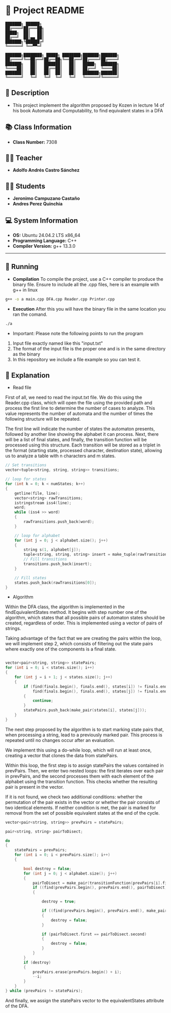 # 📌 Project README
```
███████╗ ██████╗     
██╔════╝██╔═══██╗    
█████╗  ██║   ██║    
██╔══╝  ██║▄▄ ██║    
███████╗╚██████╔╝    
╚══════╝ ╚══▀▀═╝     

███████╗████████╗ █████╗ ████████╗███████╗███████╗
██╔════╝╚══██╔══╝██╔══██╗╚══██╔══╝██╔════╝██╔════╝
███████╗   ██║   ███████║   ██║   █████╗  ███████╗
╚════██║   ██║   ██╔══██║   ██║   ██╔══╝  ╚════██║
███████║   ██║   ██║  ██║   ██║   ███████╗███████║
╚══════╝   ╚═╝   ╚═╝  ╚═╝   ╚═╝   ╚══════╝╚══════╝
```


## 📖 Description
- This project implement the algorithm proposed by Kozen in lecture 14 of his book Automata and Computability, to find equivalent states in a DFA

## 📚 Class Information
- **Class Number:** 7308  

## 👨‍🏫 Teacher
- **Adolfo Andrés Castro Sánchez** 

## 👨‍🎓 Students
- **Jeronimo Campuzano Castaño** 
- **Andres Perez Quinchia**  

## 💻 System Information
- **OS:** Ubuntu 24.04.2 LTS x86_64  
- **Programming Language:** C++  
- **Compiler Version:** g++ 13.3.0  

---

## 🚀 Running 
- **Compilation** To compile the project, use a C++ compiler to produce the binary file. Ensure to include all the .cpp files, here is an example with g++ in linux
```bash
g++ -o a main.cpp DFA.cpp Reader.cpp Printer.cpp
```
- **Execution** After this you will have the binary file in the same location you ran the comand.

```bash
./a
```

- Important:  Please note the following points to run the program

1. Input file exactly named like this "input.txt"
2. The format of the input file is the proper one and is in the same directory as the binary
3. In this repository we include a file example so you can test it.




## 📖 Explanation
- Read file
  
First of all, we need to read the input.txt file. We do this using the Reader.cpp class, which will open the file using the provided path and process the first line to determine the number of cases to analyze. This value represents the number of automata and the number of times the following structure will be repeated.

The first line will indicate the number of states the automaton presents, followed by another line showing the alphabet it can process. Next, there will be a list of final states, and finally, the transition function will be processed using this structure. Each transition will be stored as a triplet in the format (starting state, processed character, destination state), allowing us to analyze a table with n characters and m states.

```cpp
// Set transitions
vector<tuple<string, string, string>> transitions;

// loop for states
for (int k = 0; k < numStates; k++)
{
    getline(file, line);
    vector<string> rawTransitions;
    istringstream iss4(line);
    word;
    while (iss4 >> word)
    {
        rawTransitions.push_back(word);
    }

    // loop for alphabet 
    for (int j = 0; j < alphabet.size(); j++)
    {
        string s(1, alphabet[j]);
        tuple<string, string, string> insert = make_tuple(rawTransitions[0], s, rawTransitions[j + 1]);
        // Fill transitions
        transitions.push_back(insert);
    }

    // Fill states
    states.push_back(rawTransitions[0]);
}
```


- Algorithm

Within the DFA class, the algorithm is implemented in the findEquivalentStates method. It begins with step number one of the algorithm, which states that all possible pairs of automaton states should be created, regardless of order. This is implemented using a vector of pairs of strings.

Taking advantage of the fact that we are creating the pairs within the loop, we will implement step 2, which consists of filtering out the state pairs where exactly one of the components is a final state.

```cpp

vector<pair<string, string>> statePairs;
for (int i = 0; i < states.size(); i++)
{
    for (int j = i + 1; j < states.size(); j++)
    {
        if (find(finals.begin(), finals.end(), states[i]) != finals.end() ^
            find(finals.begin(), finals.end(), states[j]) != finals.end())
        {
            continue;
        }
        statePairs.push_back(make_pair(states[i], states[j]));
    }
}
```

The next step proposed by the algorithm is to start marking state pairs that, when processing a string, lead to a previously marked pair. This process is repeated until no changes occur after an evaluation.

We implement this using a do-while loop, which will run at least once, creating a vector that clones the data from statePairs.

Within this loop, the first step is to assign statePairs the values contained in prevPairs. Then, we enter two nested loops: the first iterates over each pair in prevPairs, and the second processes them with each element of the alphabet using the transition function. This checks whether the resulting pair is present in the vector.

If it is not found, we check two additional conditions: whether the permutation of the pair exists in the vector or whether the pair consists of two identical elements. If neither condition is met, the pair is marked for removal from the set of possible equivalent states at the end of the cycle.


```cpp
vector<pair<string, string>> prevPairs = statePairs;

pair<string, string> pairToDisect;

do
{
    statePairs = prevPairs;
    for (int i = 0; i < prevPairs.size(); i++)
    {

        bool destroy = false;
        for (int j = 0; j < alphabet.size(); j++)
        {
            pairToDisect = make_pair(transitionFunction(prevPairs[i].first, alphabet[j]), transitionFunction(prevPairs[i].second, alphabet[j]));
            if ((find(prevPairs.begin(), prevPairs.end(), pairToDisect) == prevPairs.end()))
            {

                destroy = true;

                if ((find(prevPairs.begin(), prevPairs.end(), make_pair(pairToDisect.second, pairToDisect.first)) != prevPairs.end()))
                {
                    destroy = false;
                }

                if (pairToDisect.first == pairToDisect.second)
                {
                    destroy = false;
                }
            }
        }
        if (destroy)
        {
            prevPairs.erase(prevPairs.begin() + i);
            --i;
        }
    }
} while (prevPairs != statePairs);

```
And finally, we assign the statePairs vector to the equivalentStates attribute of the DFA.

